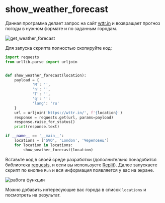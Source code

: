 # show_weather_forecast

Данная программа делает запрос на сайт [wttr.in] и возвращает прогноз погоды в нужном формате и по заданным городам.

[wttr.in]: http://wttr.in

![get_weather_forecast](https://github.com/user-attachments/assets/7d179b1e-a207-42cb-95e1-13630fa22ac1)

Для запуска скрипта полностью скопируйте код:
```python
import requests
from urllib.parse import urljoin


def show_weather_forecast(location):
    payload = {
            'M': '',
            'n': '',
            'T': '',
            'q': '':
            'lang': 'ru'
    }
    url = urljoin('https://wttr.in/', f'{location}')
    response = requests.get(url, params=payload)
    response.raise_for_status()
    print(response.text)

if __name__ == '__main__':
    locations = ['SVO', 'London', 'Череповец']
    for location in locations:
        show_weather_forecast(location)
```
Вставьте код в своей среде разработки (дополнительно понадобится библиотека [requests](https://requests.readthedocs.io/en/latest/user/install/#install), и если вы используете [Replit](https://www.youtube.com/watch?v=mWenakcO230)).
Далее запускаете скрипт по кнопке `Run` и вся информация появляется у вас на экране.

![работа функции](https://github.com/user-attachments/assets/0db5ff53-84ab-4405-a101-3cb06425d5ba)

Можно добавить интересующие вас города в список `locations` и посмотреть на результат.

